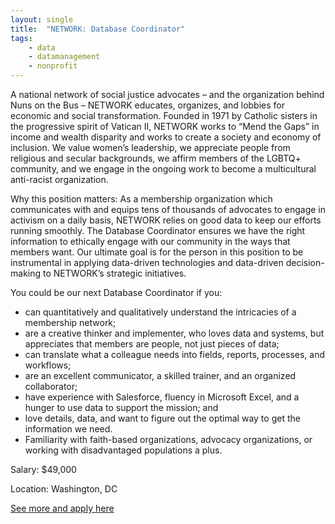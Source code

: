 ```yaml
---
layout: single
title:  "NETWORK: Database Coordinator"
tags: 
    - data
    - datamanagement
    - nonprofit
---
```


A national network of social justice advocates – and the organization behind Nuns on the Bus – NETWORK educates, organizes, and lobbies for economic and social transformation. Founded in 1971 by Catholic sisters in the progressive spirit of Vatican II, NETWORK works to “Mend the Gaps” in income and wealth disparity and works to create a society and economy of inclusion. We value women’s leadership, we appreciate people from religious and secular backgrounds, we affirm members of the LGBTQ+ community, and we engage in the ongoing work to become a multicultural anti-racist organization.

Why this position matters:
As a membership organization which communicates with and equips tens of thousands of advocates to engage in activism on a daily basis, NETWORK relies on good data to keep our efforts running smoothly. The Database Coordinator ensures we have the right information to ethically engage with our community in the ways that members want. Our ultimate goal is for the person in this position to be instrumental in applying data-driven technologies and data-driven decision-making to NETWORK’s strategic initiatives.

You could be our next Database Coordinator if you:
* can quantitatively and qualitatively understand the intricacies of a membership network;
* are a creative thinker and implementer, who loves data and systems, but appreciates that members are people, not just pieces of data;
* can translate what a colleague needs into fields, reports, processes, and workflows;
* are an excellent communicator, a skilled trainer, and an organized collaborator;
* have experience with Salesforce, fluency in Microsoft Excel, and a hunger to use data to support the mission; and
* love details, data, and want to figure out the optimal way to get the information we need.
* Familiarity with faith-based organizations, advocacy organizations, or working with disadvantaged populations a plus.


Salary: $49,000

Location: Washington, DC


[See more and apply here](https://networklobby.org/wp-content/uploads/2019/12/NETWORK-Database-Coordinator.pdf)

